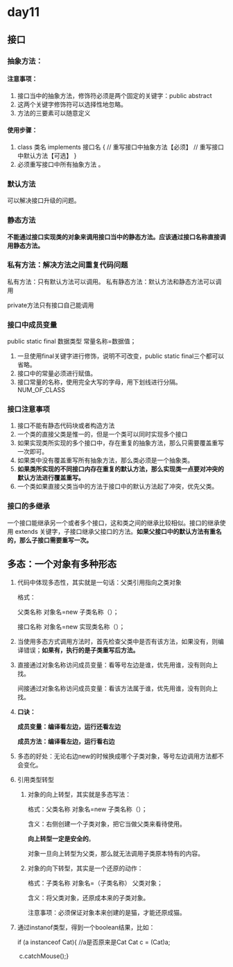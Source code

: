 # day11

## 接口

### 抽象方法：

#### 注意事项：

1. 接口当中的抽象方法，修饰符必须是两个固定的关键字：public abstract
2. 这两个关键字修饰符可以选择性地忽略。
3. 方法的三要素可以随意定义

#### 使用步骤：

1. class 类名 implements 接口名 {
   // 重写接口中抽象方法【必须】
   // 重写接口中默认方法【可选】
   }  
2. 必须重写接口中所有抽象方法 。

### 默认方法

可以解决接口升级的问题。

### 静态方法

**不能通过接口实现类的对象来调用接口当中的静态方法。应该通过接口名称直接调用静态方法。**

### 私有方法：解决方法之间重复代码问题

私有方法：只有默认方法可以调用。
私有静态方法：默认方法和静态方法可以调用  

private方法只有接口自己能调用

### 接口中成员变量

public static final 数据类型 常量名称=数据值；

1. 一旦使用final关键字进行修饰，说明不可改变，public static final三个都可以省略。
2. 接口中的常量必须进行赋值。
3. 接口常量的名称，使用完全大写的字母，用下划线进行分隔。NUM_OF_CLASS

### 接口注意事项

1. 接口不能有静态代码块或者构造方法
2. 一个类的直接父类是惟一的，但是一个类可以同时实现多个接口
3. 如果实现类所实现的多个接口中，存在重复的抽象方法，那么只需要覆盖重写一次即可。
4. 如果类中没有覆盖重写所有抽象方法，那么类必须是一个抽象类。
5. **如果类所实现的不同接口内存在重复的默认方法，那么实现类一点要对冲突的默认方法进行覆盖重写。**
6. 一个类如果直接父类当中的方法于接口中的默认方法起了冲突，优先父类。

### 接口的多继承

一个接口能继承另一个或者多个接口，这和类之间的继承比较相似。接口的继承使用 extends 关键字，子接口继承父接口的方法。**如果父接口中的默认方法有重名的，那么子接口需要重写一次。**







  

## 多态：一个对象有多种形态

1. 代码中体现多态性，其实就是一句话：父类引用指向之类对象

   格式：

   父类名称 对象名=new 子类名称（）；

   接口名称 对象名=new 实现类名称（）；

2. 当使用多态方式调用方法时，首先检查父类中是否有该方法，如果没有，则编译错误；**如果有，执行的是子类重写后方法。**  

3. 直接通过对象名称访问成员变量：看等号左边是谁，优先用谁，没有则向上找。

   间接通过对象名称访问成员变量：看该方法属于谁，优先用谁，没有则向上找。

4. **口诀：**

   **成员变量：编译看左边，运行还看左边**

   **成员方法：编译看左边，运行看右边**

5. 多态的好处：无论右边new的时候换成哪个子类对象，等号左边调用方法都不会变化。

6. 引用类型转型

   1. 对象的向上转型，其实就是多态写法：

      格式：父类名称 对象名=new 子类名称（）；  

      含义：右侧创建一个子类对象，把它当做父类来看待使用。

      **向上转型一定是安全的**。

      对象一旦向上转型为父类，那么就无法调用子类原本特有的内容。

      

   2. 对象的向下转型，其实是一个还原的动作：

      格式：子类名称 对象名=（子类名称） 父类对象；  

      含义：将父类对象，还原成本来的子类对象。

      注意事项：必须保证对象本来创建的是猫，才能还原成猫。

7. 通过instanof类型，得到一个boolean结果，比如：

   if (a instanceof Cat){  //a是否原来是Cat
   	Cat c = (Cat)a;

   ​	c.catchMouse();}